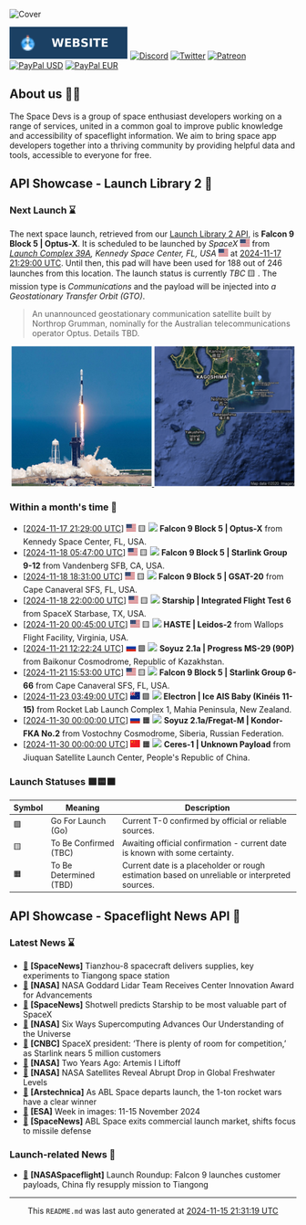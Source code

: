 ![Cover](https://raw.githubusercontent.com/TheSpaceDevs/Tutorials/main/assets/tsd_cover.png)


[![Website](https://raw.githubusercontent.com/TheSpaceDevs/Tutorials/e36b2c250ce7fcd4a801c1ed6cb1f9f9d031696b/assets/badge_tsd_website.svg)](https://thespacedevs.com/)
[![Discord](https://img.shields.io/badge/Discord-%237289DA.svg?style=for-the-badge&logo=discord&logoColor=white)](https://discord.gg/p7ntkNA)
[![Twitter](https://img.shields.io/badge/Twitter-%231DA1F2.svg?style=for-the-badge&logo=Twitter&logoColor=white)](https://twitter.com/TheSpaceDevs)
[![Patreon](https://img.shields.io/badge/Patreon-F96854?style=for-the-badge&logo=patreon&logoColor=white)](https://www.patreon.com/TheSpaceDevs)
[![PayPal USD](https://img.shields.io/badge/PayPal-00457C?style=for-the-badge&logo=paypal&logoColor=white&label=USD)](https://www.paypal.com/donate/?hosted_button_id=UCPX4EL6E9JFA)
[![PayPal EUR](https://img.shields.io/badge/PayPal-00457C?style=for-the-badge&logo=paypal&logoColor=white&label=EUR)](https://www.paypal.com/donate/?hosted_button_id=5S7MGGWJJBHL6)

## About us 🧑‍🚀
The Space Devs is a group of space enthusiast developers working on a range of
services, united in a common goal to improve public knowledge and accessibility
of spaceflight information. We aim to bring space app developers together into a
thriving community by providing helpful data and tools, accessible to everyone
for free.

## API Showcase - Launch Library 2 🚀

### Next Launch ⌛
The next space launch, retrieved from our
<a href="https://thespacedevs.com/llapi">Launch Library 2 API</a>, is
**Falcon 9 Block 5 | Optus-X**. It is scheduled to be launched by *SpaceX*
<img width="17" src="https://raw.githubusercontent.com/lipis/flag-icons/main/flags/4x3/us.svg" />
from *<a href="https://en.wikipedia.org/wiki/Kennedy_Space_Center_Launch_Complex_39#Launch_Pad_39A">Launch Complex 39A</a>, Kennedy Space Center, FL, USA*
<img width="17" src="https://raw.githubusercontent.com/lipis/flag-icons/main/flags/4x3/us.svg" />
at <a href="https://www.timeanddate.com/worldclock/fixedtime.html?iso=20241117T212900">2024-11-17 21:29:00 UTC</a>.  Until
then, this pad will have been used for 188
out of 246 launches from this location. The launch status is currently
*TBC* 🟨 . The mission type is
*Communications* and the payload will be injected
into *a Geostationary Transfer Orbit
(GTO)*.
<br>
<blockquote>
  An unannounced geostationary communication satellite built by Northrop Grumman, nominally for the Australian telecommunications operator Optus. Details TBD.
</blockquote>

<p float="left" align="center">
  <a href="https://en.wikipedia.org/wiki/Falcon_9" >
    <img alt="launch-image" width="49%" src="profile/cache/launch_image.png" />
  </a>
  <a href="https://www.google.com/maps?q=28.60822681,-80.60428186" >
    <img alt="pad-location" width="49%" src="profile/cache/new_pad_image.png"  />
  </a>
</p>

### Within a month's time 📅
- \[<a href="https://www.timeanddate.com/worldclock/fixedtime.html?iso=20241117T212900">2024-11-17 21:29:00 UTC</a>\]  <img width="17" src="https://raw.githubusercontent.com/lipis/flag-icons/main/flags/4x3/us.svg" /> 🟨  <a href="https://www.google.com/calendar/render?action=TEMPLATE&text=Falcon 9 Block 5 | Optus-X&location=Kennedy Space Center, FL, USA&dates=20241117T212900Z%2F20241117T232700Z"><img border="0" width="15" src="https://upload.wikimedia.org/wikipedia/commons/a/a5/Google_Calendar_icon_%282020%29.svg"></a> **Falcon 9 Block 5 | Optus-X** from Kennedy Space Center, FL, USA.
- \[<a href="https://www.timeanddate.com/worldclock/fixedtime.html?iso=20241118T054700">2024-11-18 05:47:00 UTC</a>\]  <img width="17" src="https://raw.githubusercontent.com/lipis/flag-icons/main/flags/4x3/us.svg" /> 🟨  <a href="https://www.google.com/calendar/render?action=TEMPLATE&text=Falcon 9 Block 5 | Starlink Group 9-12&location=Vandenberg SFB, CA, USA&dates=20241118T054700Z%2F20241118T094700Z"><img border="0" width="15" src="https://upload.wikimedia.org/wikipedia/commons/a/a5/Google_Calendar_icon_%282020%29.svg"></a> **Falcon 9 Block 5 | Starlink Group 9-12** from Vandenberg SFB, CA, USA.
- \[<a href="https://www.timeanddate.com/worldclock/fixedtime.html?iso=20241118T183100">2024-11-18 18:31:00 UTC</a>\]  <img width="17" src="https://raw.githubusercontent.com/lipis/flag-icons/main/flags/4x3/us.svg" /> 🟨  <a href="https://www.google.com/calendar/render?action=TEMPLATE&text=Falcon 9 Block 5 | GSAT-20&location=Cape Canaveral SFS, FL, USA&dates=20241118T183100Z%2F20241118T202000Z"><img border="0" width="15" src="https://upload.wikimedia.org/wikipedia/commons/a/a5/Google_Calendar_icon_%282020%29.svg"></a> **Falcon 9 Block 5 | GSAT-20** from Cape Canaveral SFS, FL, USA.
- \[<a href="https://www.timeanddate.com/worldclock/fixedtime.html?iso=20241118T220000">2024-11-18 22:00:00 UTC</a>\]  <img width="17" src="https://raw.githubusercontent.com/lipis/flag-icons/main/flags/4x3/us.svg" /> 🟨  <a href="https://www.google.com/calendar/render?action=TEMPLATE&text=Starship | Integrated Flight Test 6&location=SpaceX Starbase, TX, USA&dates=20241118T220000Z%2F20241118T223000Z"><img border="0" width="15" src="https://upload.wikimedia.org/wikipedia/commons/a/a5/Google_Calendar_icon_%282020%29.svg"></a> **Starship | Integrated Flight Test 6** from SpaceX Starbase, TX, USA.
- \[<a href="https://www.timeanddate.com/worldclock/fixedtime.html?iso=20241120T004500">2024-11-20 00:45:00 UTC</a>\]  <img width="17" src="https://raw.githubusercontent.com/lipis/flag-icons/main/flags/4x3/us.svg" /> 🟨  <a href="https://www.google.com/calendar/render?action=TEMPLATE&text=HASTE | Leidos-2&location=Wallops Flight Facility, Virginia, USA&dates=20241120T004500Z%2F20241120T060000Z"><img border="0" width="15" src="https://upload.wikimedia.org/wikipedia/commons/a/a5/Google_Calendar_icon_%282020%29.svg"></a> **HASTE | Leidos-2** from Wallops Flight Facility, Virginia, USA.
- \[<a href="https://www.timeanddate.com/worldclock/fixedtime.html?iso=20241121T122224">2024-11-21 12:22:24 UTC</a>\]  <img width="17" src="https://raw.githubusercontent.com/lipis/flag-icons/main/flags/4x3/ru.svg" /> 🟩  <a href="https://www.google.com/calendar/render?action=TEMPLATE&text=Soyuz 2.1a | Progress MS-29 (90P)&location=Baikonur Cosmodrome, Republic of Kazakhstan&dates=20241121T122224Z%2F20241121T122224Z"><img border="0" width="15" src="https://upload.wikimedia.org/wikipedia/commons/a/a5/Google_Calendar_icon_%282020%29.svg"></a> **Soyuz 2.1a | Progress MS-29 (90P)** from Baikonur Cosmodrome, Republic of Kazakhstan.
- \[<a href="https://www.timeanddate.com/worldclock/fixedtime.html?iso=20241121T155300">2024-11-21 15:53:00 UTC</a>\]  <img width="17" src="https://raw.githubusercontent.com/lipis/flag-icons/main/flags/4x3/us.svg" /> 🟨  <a href="https://www.google.com/calendar/render?action=TEMPLATE&text=Falcon 9 Block 5 | Starlink Group 6-66&location=Cape Canaveral SFS, FL, USA&dates=20241121T155300Z%2F20241121T195300Z"><img border="0" width="15" src="https://upload.wikimedia.org/wikipedia/commons/a/a5/Google_Calendar_icon_%282020%29.svg"></a> **Falcon 9 Block 5 | Starlink Group 6-66** from Cape Canaveral SFS, FL, USA.
- \[<a href="https://www.timeanddate.com/worldclock/fixedtime.html?iso=20241123T034900">2024-11-23 03:49:00 UTC</a>\]  <img width="17" src="https://raw.githubusercontent.com/lipis/flag-icons/main/flags/4x3/nz.svg" /> 🟩  <a href="https://www.google.com/calendar/render?action=TEMPLATE&text=Electron | Ice AIS Baby (Kinéis 11-15)&location=Rocket Lab Launch Complex 1, Mahia Peninsula, New Zealand&dates=20241123T034900Z%2F20241123T034900Z"><img border="0" width="15" src="https://upload.wikimedia.org/wikipedia/commons/a/a5/Google_Calendar_icon_%282020%29.svg"></a> **Electron | Ice AIS Baby (Kinéis 11-15)** from Rocket Lab Launch Complex 1, Mahia Peninsula, New Zealand.
- \[<a href="https://www.timeanddate.com/worldclock/fixedtime.html?iso=20241130T000000">2024-11-30 00:00:00 UTC</a>\]  <img width="17" src="https://raw.githubusercontent.com/lipis/flag-icons/main/flags/4x3/ru.svg" /> 🟧  <a href="https://www.google.com/calendar/render?action=TEMPLATE&text=Soyuz 2.1a/Fregat-M | Kondor-FKA No.2&location=Vostochny Cosmodrome, Siberia, Russian Federation&dates=20241130T000000Z%2F20241130T000000Z"><img border="0" width="15" src="https://upload.wikimedia.org/wikipedia/commons/a/a5/Google_Calendar_icon_%282020%29.svg"></a> **Soyuz 2.1a/Fregat-M | Kondor-FKA No.2** from Vostochny Cosmodrome, Siberia, Russian Federation.
- \[<a href="https://www.timeanddate.com/worldclock/fixedtime.html?iso=20241130T000000">2024-11-30 00:00:00 UTC</a>\]  <img width="17" src="https://raw.githubusercontent.com/lipis/flag-icons/main/flags/4x3/cn.svg" /> 🟧  <a href="https://www.google.com/calendar/render?action=TEMPLATE&text=Ceres-1 | Unknown Payload&location=Jiuquan Satellite Launch Center, People&#x27;s Republic of China&dates=20241130T000000Z%2F20241130T000000Z"><img border="0" width="15" src="https://upload.wikimedia.org/wikipedia/commons/a/a5/Google_Calendar_icon_%282020%29.svg"></a> **Ceres-1 | Unknown Payload** from Jiuquan Satellite Launch Center, People's Republic of China.


### Launch Statuses 🟩🟨🟧
<p align="center">
    <table class="tg">
    <thead>
      <tr>
        <th class="tg-0pky">Symbol</th>
        <th class="tg-0pky">Meaning</th>
        <th class="tg-0pky">Description</th>
      </tr>
    </thead>
    <tbody>
      <tr>
        <td class="tg-0pky">🟩</td>
        <td class="tg-0pky">Go For Launch (Go)</td>
        <td class="tg-0pky">Current T-0 confirmed by official or reliable sources.</td>
      </tr>
      <tr>
        <td class="tg-0pky">🟨</td>
        <td class="tg-0pky">To Be Confirmed (TBC)</td>
        <td class="tg-0pky">Awaiting official confirmation - current date is known with some certainty.</td>
      </tr>
      <tr>
        <td class="tg-0pky">🟧</td>
        <td class="tg-0pky">To Be Determined (TBD)</td>
        <td class="tg-0pky">Current date is a placeholder or rough estimation based on unreliable or interpreted sources.</td>
      </tr>
    </tbody>
    </table>
</p>

## API Showcase - Spaceflight News API 📰

### Latest News ⌛
- <a href="https://spacenews.com/tianzhou-8-spacecraft-delivers-supplies-key-experiments-to-tiangong-space-station/" >🔗</a> **[SpaceNews]** Tianzhou-8 spacecraft delivers supplies, key experiments to Tiangong space station
- <a href="https://www.nasa.gov/technology/goddard-tech/nasa-goddard-lidar-team-receives-center-innovation-award-for-advancements/" >🔗</a> **[NASA]** NASA Goddard Lidar Team Receives Center Innovation Award for Advancements
- <a href="https://spacenews.com/shotwell-predicts-starship-to-be-most-valuable-part-of-spacex/" >🔗</a> **[SpaceNews]** Shotwell predicts Starship to be most valuable part of SpaceX
- <a href="https://www.nasa.gov/general/six-ways-supercomputing-advances-our-understanding-of-the-universe/" >🔗</a> **[NASA]** Six Ways Supercomputing Advances Our Understanding of the Universe
- <a href="https://www.cnbc.com/2024/11/15/spacex-gwynne-shotwell-starlink-competition.html" >🔗</a> **[CNBC]** SpaceX president: ‘There is plenty of room for competition,’ as Starlink nears 5 million customers
- <a href="https://www.nasa.gov/image-article/two-years-ago-artemis-i-liftoff/" >🔗</a> **[NASA]** Two Years Ago: Artemis I Liftoff
- <a href="https://science.nasa.gov/earth/nasa-satellites-reveal-abrupt-drop-in-global-freshwater-levels/" >🔗</a> **[NASA]** NASA Satellites Reveal Abrupt Drop in Global Freshwater Levels
- <a href="https://arstechnica.com/space/2024/11/citing-decreasing-launch-opportunities-abl-space-will-pivot-to-missile-defense/" >🔗</a> **[Arstechnica]** As ABL Space departs launch, the 1-ton rocket wars have a clear winner
- <a href="https://www.esa.int/About_Us/Week_in_images/Week_in_images_11-15_November_2024" >🔗</a> **[ESA]** Week in images: 11-15 November 2024
- <a href="https://spacenews.com/abl-space-exits-commercial-launch-market-shifts-focus-to-missile-defense/" >🔗</a> **[SpaceNews]** ABL Space exits commercial launch market, shifts focus to missile defense


### Launch-related News 🚀

- <a href="https://www.nasaspaceflight.com/2024/11/launch-roundup-111124/" >🔗</a> **[NASASpaceflight]** Launch Roundup: Falcon 9 launches customer payloads, China fly resupply mission to Tiangong


<hr>
  <div align="center">
  This <code>README.md</code> was last auto generated at <a href="https://www.timeanddate.com/worldclock/fixedtime.html?iso=20241115T213119">2024-11-15 21:31:19 UTC</a>
  <br>
  <!-- <a href="https://medium.com/@g.h.garrett" target="_blank">Learn to add space launches to your profile here!</a> -->
</div>